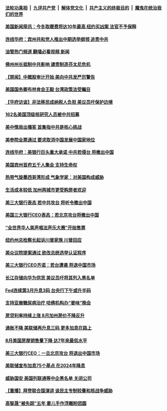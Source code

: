 ####  [法轮功真相](../../../../basic/blob/master/README.md?t=09241331) &nbsp;|&nbsp; [九评共产党](../../../../9ping.md/blob/master/README.md?t=09241331) &nbsp;|&nbsp; [解体党文化](../../../../jtdwh.md/blob/master/README.md?t=09241331)  &nbsp;|&nbsp; [共产主义的终极目的](../../../../gczydzjmd.md/blob/master/README.md?t=09241331) &nbsp;|&nbsp; [魔鬼在统治我们的世界](../../../../mgztzwmdsj.md/blob/master/README.md?t=09241331) 

#### [美国新闻简讯：今冬取暖费将达10年最高 纽约买凶案 法官不予保释](../pages/prog203/a103535801.md?t=09241331) 

#### [连线华府：宾州共和党人推出中期选举纲领 追责中共](../pages/prog203/a103535784.md?t=09241331) 

#### [油管热门频道 翻墙必看视频 新闻](http://45.76.130.85:81/youtube.html?09241331)

#### [佛州州长抵制中共影响 谴责制造芬太尼危机](../pages/prog203/a103535780.md?t=09241331) 

#### [【禁闻】中概股审计开始 美向中共发严厉警告](../pages/prog203/a103535405.md?t=09241331) 

#### [美国国务卿布林肯会王毅 台湾政策法受瞩目](../pages/prog203/a103535346.md?t=09241331) 

#### [【华府访谈】非法移民成纳税人负担 美议员吁保护边境](../pages/prog203/a103535432.md?t=09241331) 

#### [162名美国顶级核研究人员被中共招募](../pages/prog203/a103535424.md?t=09241331) 

#### [美中情局出播客 首集指中共是核心挑战](../pages/prog203/a103535198.md?t=09241331) 

#### [美参院全票通过 要求取消中国发展中国家地位](../pages/prog203/a103534828.md?t=09241331) 

#### [连线华府：美银行巨头重大承诺 中共若侵台 将撤出中国](../pages/prog203/a103534977.md?t=09241331) 

#### [美国宾州首府五千人集会 支持生命权](../pages/prog203/a103534994.md?t=09241331) 

#### [热带气旋墨西哥湾形成 气象学家：对美国构成威胁](../pages/prog203/a103534987.md?t=09241331) 

#### [生活成本较低 加州两城市更受购房者欢迎](../pages/prog203/a103534877.md?t=09241331) 

#### [美三大银行表态 若中共攻台 将听令撤出中国](../pages/prog203/a103534826.md?t=09241331) 

#### [美国三大银行CEO表态：若北京攻台将撤出中国](../pages/prog203/a103534741.md?t=09241331) 

#### [“全世界华人美声唱法声乐大赛”开始售票](../pages/prog203/a103534698.md?t=09241331) 

#### [纽约州总检察长起诉川普家族 川普回应](../pages/prog203/a103534618.md?t=09241331) 

#### [美众议院提案通过 欲改总统选举认证程序](../pages/prog203/a103534642.md?t=09241331) 

#### [美三大银行CEO齐诺：若台遭袭 将退中国市场](../pages/prog203/a103534621.md?t=09241331) 

#### [长江存储向华为供货 美议员吁将其列入黑名单](../pages/prog203/a103534436.md?t=09241331) 

#### [Fed连续第3月升息3码 台央行下午或升半码](../pages/prog203/a103534242.md?t=09241331) 

#### [支持亚裔糖尿病治疗 哈佛机构办“姜味”晚会](../pages/prog203/a103534159.md?t=09241331) 

#### [房贷利率持续上涨 8月加州房价不降反升](../pages/prog203/a103534078.md?t=09241331) 

#### [通胀不降 美联储再升息三码 更多加息在路上](../pages/prog203/a103533965.md?t=09241331) 

#### [8月美国房屋销售量下降 达7年来最低水平](../pages/prog203/a103533880.md?t=09241331) 

#### [美三大银行CEO：一旦北京攻台 将退出中国市场](../pages/prog203/a103533867.md?t=09241331) 

#### [美联储宣布加息75个基点 在2024年降息](../pages/prog203/a103533718.md?t=09241331) 

#### [威胁国安 美国列联通等中企黑名单 关闭公司](../pages/prog203/a103533760.md?t=09241331) 

#### [【重播】拜登联合国演讲 谈民主专制较量和核战争威胁](../pages/prog203/a103533715.md?t=09241331) 

#### [高智晟“被失踪”五年 妻儿手作浮雕盼团圆](../pages/prog203/a103533462.md?t=09241331) 

<img src='http://gfw-breaker.win/goodnews/indexes/prog203.md' width='0px' height='0px'/>
